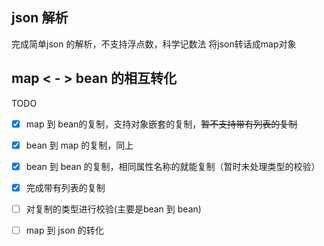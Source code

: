 ## json 解析 
完成简单json 的解析，不支持浮点数，科学记数法
将json转话成map对象

## map < - > bean 的相互转化

TODO   
 - [x] map 到 bean的复制，支持对象嵌套的复制，<del>暂不支持带有列表的复制 </del> 
 - [x] bean 到 map 的复制，同上  
 - [x] bean 到 bean 的复制，相同属性名称的就能复制（暂时未处理类型的校验）  
 - [x] 完成带有列表的复制  
 - [ ] 对复制的类型进行校验(主要是bean 到 bean)  
 - [ ] map 到 json 的转化  

 

